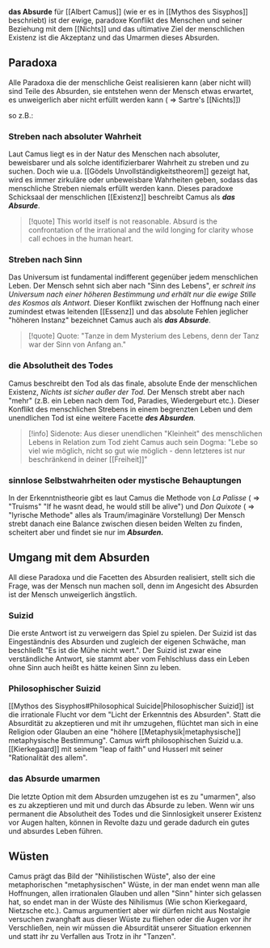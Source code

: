 **das Absurde** für [[Albert Camus]] (wie er es in [[Mythos des Sisyphos]] beschriebt) ist der ewige, paradoxe Konflikt des Menschen und seiner Beziehung mit dem [[Nichts]] und das ultimative Ziel der menschlichen Existenz ist die Akzeptanz und das Umarmen dieses Absurden.

## Paradoxa
Alle Paradoxa die der menschliche Geist realisieren kann (aber nicht will) sind Teile des Absurden, sie entstehen wenn der Mensch etwas erwartet, es unweigerlich aber nicht erfüllt werden kann ( ⇒ Sartre's [[Nichts]])

so z.B.:
### Streben nach absoluter Wahrheit
Laut Camus liegt es in der Natur des Menschen nach absoluter, beweisbarer und als solche identifizierbarer Wahrheit zu streben und zu suchen. Doch wie u.a. [[Gödels Unvollständigkeitstheorem]] gezeigt hat, wird es immer zirkuläre oder unbeweisbare Wahrheiten geben, sodass das menschliche Streben niemals erfüllt werden kann. Dieses paradoxe Schicksaal der menschlichen [[Existenz]] beschreibt Camus als _**das Absurde**_.
>[!quote]
>This world itself is not reasonable. Absurd is the confrontation of the irrational and the wild longing for clarity whose call echoes in the human heart.

### Streben nach Sinn
Das Universum ist fundamental indifferent gegenüber jedem menschlichen Leben. Der Mensch sehnt sich aber nach "Sinn des Lebens", er _schreit ins Universum nach einer höheren Bestimmung und erhält nur die ewige Stille des Kosmos als Antwort._
Dieser Konflikt zwischen der Hoffnung nach einer zumindest etwas leitenden [[Essenz]] und das absolute Fehlen jeglicher "höheren Instanz" bezeichnet Camus auch als _**das Absurde**_.
>[!quote] Quote:
>"Tanze in dem Mysterium des Lebens, denn der Tanz war der Sinn von Anfang an."
### die Absolutheit des Todes
Camus beschreibt den Tod als das finale, absolute Ende der menschlichen Existenz, _Nichts ist sicher außer der Tod._ Der Mensch strebt aber nach "mehr" (z.B. ein Leben nach dem Tod, Paradies, Wiedergeburt etc.). Dieser Konflikt des menschlichen Strebens in einem begrenzten Leben und dem unendlichen Tod ist eine weitere Facette _**des Absurden**_.
>[!info] Sidenote:
>Aus dieser unendlichen "Kleinheit" des menschlichen Lebens in Relation zum Tod zieht Camus auch sein Dogma: "Lebe so viel wie möglich, nicht so gut wie möglich -  denn letzteres ist nur beschränkend in deiner [[Freiheit]]"

### sinnlose Selbstwahrheiten oder mystische Behauptungen
In der Erkenntnistheorie gibt es laut Camus die Methode von _La Palisse_ ( ⇒ "Truisms" "If he wasnt dead, he would still be alive") und _Don Quixote_ ( ⇒ "lyrische Methode" alles als Traum/imaginäre Vorstellung)
Der Mensch strebt danach eine Balance zwischen diesen beiden Welten zu finden, scheitert aber und findet sie nur im _**Absurden.**_



## Umgang mit dem Absurden
All diese Paradoxa und die Facetten des Absurden realisiert, stellt sich die Frage, was der Mensch nun machen soll, denn im Angesicht des Absurden ist der Mensch unweigerlich ängstlich.
### Suizid
Die erste Antwort ist zu verweigern das Spiel zu spielen. Der Suizid ist das Eingeständnis des Absurden und zugleich der eigenen Schwäche, man beschließt "Es ist die Mühe nicht wert.". 
Der Suizid ist zwar eine verständliche Antwort, sie stammt aber vom Fehlschluss dass ein Leben ohne Sinn auch heißt es hätte keinen Sinn zu leben.
### Philosophischer Suizid
[[Mythos des Sisyphos#Philosophical Suicide|Philosophischer Suizid]] ist die irrationale Flucht vor dem "Licht der Erkenntnis des Absurden". Statt die Absurdität zu akzeptieren und mit ihr umzugehen, flüchtet man sich in eine Religion oder Glauben an eine "höhere [[Metaphysik|metaphysische]] metaphysische Bestimmung".
Camus wirft philosophischen Suizid u.a. [[Kierkegaard]] mit seinem "leap of faith" und Husserl mit seiner "Rationalität des allem".
### das Absurde umarmen
Die letzte Option mit dem Absurden umzugehen ist es zu "umarmen", also es zu akzeptieren und mit und durch das Absurde zu leben. Wenn wir uns permanent die Absolutheit des Todes und die Sinnlosigkeit unserer Existenz vor Augen halten, können in Revolte dazu und gerade dadurch ein gutes und absurdes Leben führen.


## Wüsten
Camus prägt das Bild der "Nihilistischen Wüste", also der eine metaphorischen "metaphysischen" Wüste, in der man endet wenn man alle Hoffnungen, allen irrationalen Glauben und allen "Sinn" hinter sich gelassen hat, so endet man in der Wüste des Nihilismus (Wie schon Kierkegaard, Nietzsche etc.). Camus argumentiert aber wir dürfen nicht aus Nostalgie versuchen zwanghaft aus dieser Wüste zu fliehen oder die Augen vor ihr Verschließen, nein wir müssen die Absurdität unserer Situation erkennen und statt ihr zu Verfallen aus Trotz in ihr "Tanzen".